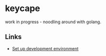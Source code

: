 # keycape

work in progress - noodling around with golang.


## Links

* [Set up development environment](doc/setup-development.md)

